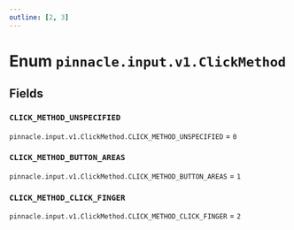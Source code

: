 ```yaml
---
outline: [2, 3]
---
```


# Enum `pinnacle.input.v1.ClickMethod`






## Fields

### `CLICK_METHOD_UNSPECIFIED`

`pinnacle.input.v1.ClickMethod.CLICK_METHOD_UNSPECIFIED` = `0`



### `CLICK_METHOD_BUTTON_AREAS`

`pinnacle.input.v1.ClickMethod.CLICK_METHOD_BUTTON_AREAS` = `1`



### `CLICK_METHOD_CLICK_FINGER`

`pinnacle.input.v1.ClickMethod.CLICK_METHOD_CLICK_FINGER` = `2`



